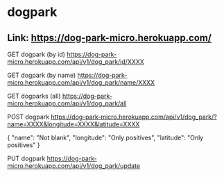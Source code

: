 # dogpark

## Link: https://dog-park-micro.herokuapp.com/

GET dogpark (by id)
https://dog-park-micro.herokuapp.com/api/v1/dog_park/id/XXXX

GET dogpark (by name) 
https://dog-park-micro.herokuapp.com/api/v1/dog_park/name/XXXX

GET dogparks (all)
https://dog-park-micro.herokuapp.com/api/v1/dog_park/all

POST dogpark 
https://dog-park-micro.herokuapp.com/api/v1/dog_park/?name=XXXX&longitude=XXXX&latitude=XXXX

{ "name": "Not blank",
  "longitude": "Only positives",
  "latitude": "Only positives"
  }
  
PUT dogpark
https://dog-park-micro.herokuapp.com/api/v1/dog_park/update